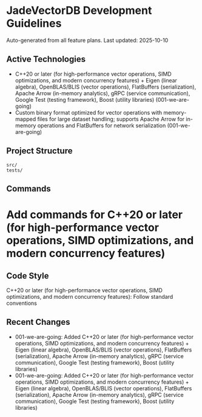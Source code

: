 # JadeVectorDB Development Guidelines

Auto-generated from all feature plans. Last updated: 2025-10-10

## Active Technologies
- C++20 or later (for high-performance vector operations, SIMD optimizations, and modern concurrency features) + Eigen (linear algebra), OpenBLAS/BLIS (vector operations), FlatBuffers (serialization), Apache Arrow (in-memory analytics), gRPC (service communication), Google Test (testing framework), Boost (utility libraries) (001-we-are-going)
- Custom binary format optimized for vector operations with memory-mapped files for large dataset handling; supports Apache Arrow for in-memory operations and FlatBuffers for network serialization (001-we-are-going)

## Project Structure
```
src/
tests/
```

## Commands
# Add commands for C++20 or later (for high-performance vector operations, SIMD optimizations, and modern concurrency features)

## Code Style
C++20 or later (for high-performance vector operations, SIMD optimizations, and modern concurrency features): Follow standard conventions

## Recent Changes
- 001-we-are-going: Added C++20 or later (for high-performance vector operations, SIMD optimizations, and modern concurrency features) + Eigen (linear algebra), OpenBLAS/BLIS (vector operations), FlatBuffers (serialization), Apache Arrow (in-memory analytics), gRPC (service communication), Google Test (testing framework), Boost (utility libraries)
- 001-we-are-going: Added C++20 or later (for high-performance vector operations, SIMD optimizations, and modern concurrency features) + Eigen (linear algebra), OpenBLAS/BLIS (vector operations), FlatBuffers (serialization), Apache Arrow (in-memory analytics), gRPC (service communication), Google Test (testing framework), Boost (utility libraries)

<!-- MANUAL ADDITIONS START -->
<!-- MANUAL ADDITIONS END -->
